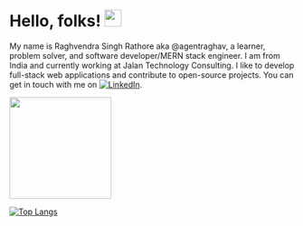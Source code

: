  # Hello, folks! <img src="https://raw.githubusercontent.com/MartinHeinz/MartinHeinz/master/wave.gif" width="30px">
 
 My name is Raghvendra Singh Rathore aka @agentraghav, a learner, problem solver, and software developer/MERN stack engineer. I am from India and currently working at Jalan Technology Consulting.
 I like to develop full-stack web applications and contribute to open-source projects. You can get in touch with me on [![LinkedIn][1.2]][1].

<img height="180em" src="https://github-readme-stats.vercel.app/api?username=agentraghav&show_icons=true&hide_border=true&&count_private=true&include_all_commits=true&theme=gotham" />

[![Top Langs](https://github-readme-stats.vercel.app/api/top-langs/?username=agentraghav&exclude_repo=github-readme-stats,anuraghazra.github.io)](https://github.com/anuraghazra/github-readme-stats)


<!-- Icons -->

[1.2]: https://raw.githubusercontent.com/MartinHeinz/MartinHeinz/master/linkedin-3-16.png (LinkedIn icon without padding)

<!-- Links to your social media accounts -->

[1]: https://www.linkedin.com/in/raghvendra-singh-rathore-b47a3a161/

<!---
agentraghav/agentraghav is a ✨ special ✨ repository because its `README.md` (this file) appears on your GitHub profile.
You can click the Preview link to take a look at your changes.
--->
